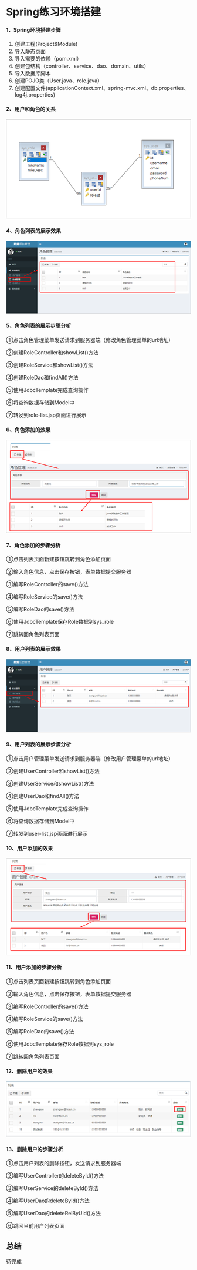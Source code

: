 # Spring练习环境搭建

#### 1、Spring环境搭建步骤

1. 创建工程(Project&Module)
2. 导入静态页面
3. 导入需要的依赖（pom.xml）
4. 创建包结构（controller、service、dao、domain、utils）
5. 导入数据库脚本
6. 创建POJO类（User.java、role.java）
7. 创建配置文件(applicationContext.xml、spring-mvc.xml、db.properties、log4j.properties)

#### 2、用户和角色的关系

![img_table](img_table.png)

#### 4、**角色列表的展示效果**

![image-20211206112248835](image-20211206112248835.png)

#### 5、**角色列表的展示步骤分析**

①点击角色管理菜单发送请求到服务器端（修改角色管理菜单的url地址）

②创建RoleController和showList()方法

③创建RoleService和showList()方法

④创建RoleDao和findAll()方法

⑤使用JdbcTemplate完成查询操作

⑥将查询数据存储到Model中

⑦转发到role-list.jsp页面进行展示

#### 6、**角色添加的效果**

![image-20211206133552291](image-20211206133552291.png)

#### 7、**角色添加的步骤分析**

①点击列表页面新建按钮跳转到角色添加页面

②输入角色信息，点击保存按钮，表单数据提交服务器

③编写RoleController的save()方法

④编写RoleService的save()方法

⑤编写RoleDao的save()方法

⑥使用JdbcTemplate保存Role数据到sys_role

⑦跳转回角色列表页面

#### 8、**用户列表的展示效果**

![image-20211206142546203](image-20211206142546203.png)

#### 9、**用户列表的展示步骤分析**

①点击用户管理菜单发送请求到服务器端（修改用户管理菜单的url地址）

②创建UserController和showList()方法

③创建UserService和showList()方法

④创建UserDao和findAll()方法

⑤使用JdbcTemplate完成查询操作

⑥将查询数据存储到Model中

⑦转发到user-list.jsp页面进行展示

#### 10、**用户添加的效果**

![image-20211206153335328](image-20211206153335328.png)

#### 11、**用户添加的步骤分析**

①点击列表页面新建按钮跳转到角色添加页面

②输入角色信息，点击保存按钮，表单数据提交服务器

③编写RoleController的save()方法

④编写RoleService的save()方法

⑤编写RoleDao的save()方法

⑥使用JdbcTemplate保存Role数据到sys_role

⑦跳转回角色列表页面

#### 12、**删除用户的效果**

![image-20211206153436336](image-20211206153436336.png)

#### 13、**删除用户的步骤分析**

①点击用户列表的删除按钮，发送请求到服务器端

②编写UserController的deleteById()方法

③编写UserService的deleteById()方法

④编写UserDao的deleteById()方法

⑤编写UserDao的deleteRelByUid()方法

⑥跳回当前用户列表页面

## 总结

待完成